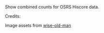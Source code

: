 Show combined counts for OSRS Hiscore data.

Credits:

Image assets from [wise-old-man](https://github.com/wise-old-man/wise-old-man)

